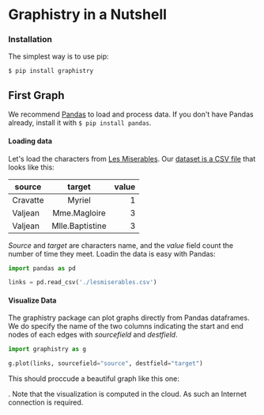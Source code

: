 # Graphistry in a Nutshell

### Installation

The simplest way is to use pip:

```
$ pip install graphistry
```

## First Graph

We recommend [Pandas](http://pandas.pydata.org) to load and process data. If you don't have Pandas already, install it with `$ pip install pandas`.

#### Loading data
Let's load the characters from [Les Miserables](http://en.wikipedia.org/wiki/Les_Misérables). Our  [dataset is a CSV file](http://todo.com) that looks like this:

| source        | target        | value  |
| ------------- |:-------------:| ------:|
| Cravatte |	Myriel | 1| Valjean	| Mme.Magloire | 3| Valjean	| Mlle.Baptistine | 3

*Source* and *target* are characters name, and the *value* field count the number of time they meet. Loadin the data is easy with Pandas:

```python
import pandas as pd

links = pd.read_csv('./lesmiserables.csv')
```

#### Visualize Data
The graphistry package can plot graphs directly from Pandas dataframes. We do specify the name of the two columns indicating the start and end nodes of each edges with *sourcefield* and *destfield*. 

```python
import graphistry as g

g.plot(links, sourcefield="source", destfield="target")
```

This should proccude a beautiful graph like this one:

.
Note that the visualization is computed in the cloud. As such an Internet connection is required.




